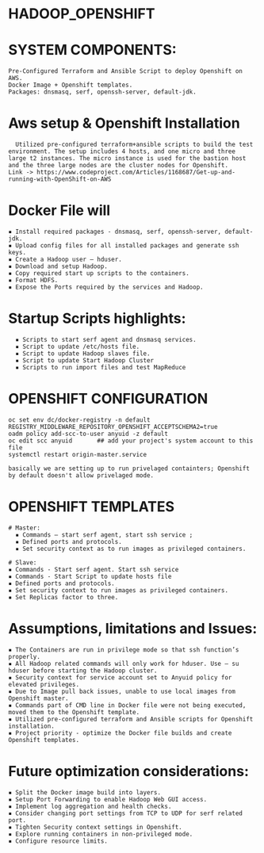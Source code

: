 # HADOOP_OPENSHIFT

# SYSTEM COMPONENTS:
    Pre-Configured Terraform and Ansible Script to deploy Openshift on AWS.
    Docker Image + Openshift templates.
    Packages: dnsmasq, serf, openssh-server, default-jdk.
  
 # Aws setup & Openshift Installation
      Utilized pre-configured terraform+ansible scripts to build the test environment. The setup includes 4 hosts, and one micro and three       large t2 instances. The micro instance is used for the bastion host and the three large nodes are the cluster nodes for Openshift.
    Link -> https://www.codeproject.com/Articles/1168687/Get-up-and-running-with-OpenShift-on-AWS

# Docker File will
    ▪ Install required packages - dnsmasq, serf, openssh-server, default-jdk.
    ▪ Upload config files for all installed packages and generate ssh keys.
    ▪ Create a Hadoop user – hduser.
    ▪ Download and setup Hadoop.
    ▪ Copy required start up scripts to the containers.
    ▪ Format HDFS.
    ▪ Expose the Ports required by the services and Hadoop.
  
 # Startup Scripts highlights:
      ▪ Scripts to start serf agent and dnsmasq services.
      ▪ Script to update /etc/hosts file.
      ▪ Script to update Hadoop slaves file.
      ▪ Script to update Start Hadoop Cluster
      ▪ Scripts to run import files and test MapReduce
# OPENSHIFT CONFIGURATION
    oc set env dc/docker-registry -n default REGISTRY_MIDDLEWARE_REPOSITORY_OPENSHIFT_ACCEPTSCHEMA2=true
    oadm policy add-scc-to-user anyuid -z default
    oc edit scc anyuid       ## add your project's system account to this file
    systemctl restart origin-master.service
    
    basically we are setting up to run privelaged containters; Openshift by default doesn't allow privelaged mode.

# OPENSHIFT TEMPLATES
    # Master:
      ▪ Commands – start serf agent, start ssh service ; 
      ▪ Defined ports and protocols.
      ▪ Set security context as to run images as privileged containers.

    # Slave:
    ▪ Commands - Start serf agent. Start ssh service
    ▪ Commands - Start Script to update hosts file
    ▪ Defined ports and protocols.  
    ▪ Set security context to run images as privileged containers.
    ▪ Set Replicas factor to three.
    
# Assumptions, limitations and Issues:
    ▪ The Containers are run in privilege mode so that ssh function’s properly.
    ▪ All Hadoop related commands will only work for hduser. Use – su hduser before starting the Hadoop cluster.
    ▪ Security context for service account set to Anyuid policy for elevated privileges.
    ▪ Due to Image pull back issues, unable to use local images from Openshift master.
    ▪ Commands part of CMD line in Docker file were not being executed, moved them to the Openshift template.
    ▪ Utilized pre-configured terraform and Ansible scripts for Openshift installation.
    ▪ Project priority - optimize the Docker file builds and create Openshift templates.    
    
# Future optimization considerations:
    ▪ Split the Docker image build into layers.
    ▪ Setup Port Forwarding to enable Hadoop Web GUI access.
    ▪ Implement log aggregation and health checks.
    ▪ Consider changing port settings from TCP to UDP for serf related port.
    ▪ Tighten Security context settings in Openshift.
    ▪ Explore running containers in non-privileged mode.
    ▪ Configure resource limits.
